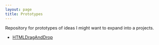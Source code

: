 ```yaml
---
layout: page
title: Prototypes
---
```

Repository for prototypes of ideas I might want to expand into a projects.

* [HTMLDragAndDrop](/prototypes/HTMLDragAndDrop)
